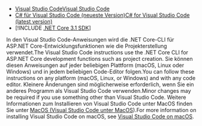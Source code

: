 * [<span data-ttu-id="dbc6e-101">Visual Studio Code</span><span class="sxs-lookup"><span data-stu-id="dbc6e-101">Visual Studio Code</span></span>](https://code.visualstudio.com/download)
* [<span data-ttu-id="dbc6e-102">C# für Visual Studio Code (neueste Version)</span><span class="sxs-lookup"><span data-stu-id="dbc6e-102">C# for Visual Studio Code (latest version)</span></span>](https://marketplace.visualstudio.com/items?itemName=ms-dotnettools.csharp)
* [!INCLUDE [.NET Core 3.1 SDK](~/includes/3.1-SDK.md)]

<span data-ttu-id="dbc6e-103">In den Visual Studio Code-Anweisungen wird die .NET Core-CLI für ASP.NET Core-Entwicklungsfunktionen wie die Projekterstellung verwendet.</span><span class="sxs-lookup"><span data-stu-id="dbc6e-103">The Visual Studio Code instructions use the .NET Core CLI for ASP.NET Core development functions such as project creation.</span></span> <span data-ttu-id="dbc6e-104">Sie können diesen Anweisungen auf jeder beliebigen Plattform (macOS, Linux oder Windows) und in jedem beliebigen Code-Editor folgen.</span><span class="sxs-lookup"><span data-stu-id="dbc6e-104">You can follow these instructions on any platform (macOS, Linux, or Windows) and with any code editor.</span></span> <span data-ttu-id="dbc6e-105">Kleinere Änderungen sind möglicherweise erforderlich, wenn Sie ein anderes Programm als Visual Studio Code verwenden.</span><span class="sxs-lookup"><span data-stu-id="dbc6e-105">Minor changes may be required if you use something other than Visual Studio Code.</span></span> <span data-ttu-id="dbc6e-106">Weitere Informationen zum Installieren von Visual Studio Code unter MacOS finden Sie unter [MacOS (Visual Studio Code unter MacOS](https://code.visualstudio.com/docs/setup/mac)).</span><span class="sxs-lookup"><span data-stu-id="dbc6e-106">For more information on installing Visual Studio Code on macOS, see [Visual Studio Code on macOS](https://code.visualstudio.com/docs/setup/mac).</span></span>
